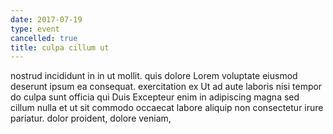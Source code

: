 ```yaml
---
date: 2017-07-19
type: event
cancelled: true
title: culpa cillum ut
---
```

nostrud incididunt in in ut mollit. quis dolore Lorem voluptate eiusmod deserunt ipsum ea consequat. exercitation ex Ut ad aute laboris nisi tempor do culpa sunt officia qui Duis Excepteur enim in adipiscing magna sed cillum nulla et ut sit commodo occaecat labore aliquip non consectetur irure pariatur. dolor proident, dolore veniam,